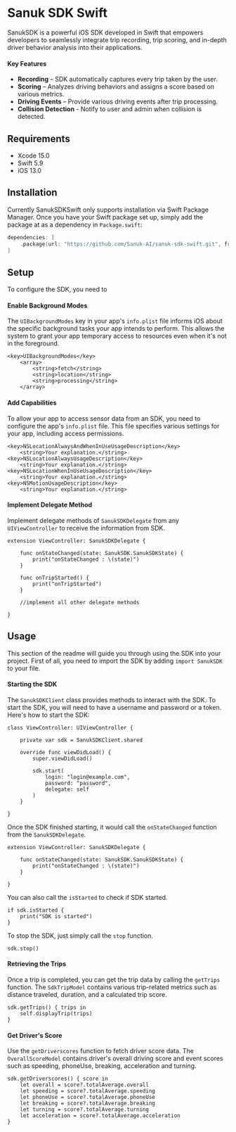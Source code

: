 <!-- [![Swift Version](https://img.shields.io/badge/Swift-5.9-green)](https://www.swift.org) ![iOS Version](https://img.shields.io/badge/iOS-13-blue) -->

# Sanuk SDK Swift

SanukSDK is a powerful iOS SDK developed in Swift that empowers developers to seamlessly integrate trip recording, trip scoring, and in-depth driver behavior analysis into their applications.

#### Key Features

* **Recording** – SDK automatically captures every trip taken by the user.
* **Scoring** – Analyzes driving behaviors and assigns a score based on various metrics.
* **Driving Events** – Provide various driving events after trip processing.
* **Collision Detection** - Notify to user and admin when collision is detected.


## Requirements

* Xcode 15.0
* Swift 5.9
* iOS 13.0


## Installation

Currently SanukSDKSwift only supports installation via Swift Package Manager. Once you have your Swift package set up, simply add the package at as a dependency in `Package.swift`:

```swift
dependencies: [
    .package(url: "https://github.com/Sanuk-AI/sanuk-sdk-swift.git", from: "0.0.1")
]
```


## Setup

To configure the SDK, you need to

#### Enable Background Modes

The `UIBackgroundModes` key in your app's `info.plist` file informs iOS about the specific background tasks your app intends to perform. This allows the system to grant your app temporary access to resources even when it's not in the foreground.

```
<key>UIBackgroundModes</key>
	<array>
		<string>fetch</string>
		<string>location</string>
		<string>processing</string>
	</array>
```

#### Add Capabilities

To allow your app to access sensor data from an SDK, you need to configure the app's `info.plist` file. This file specifies various settings for your app, including access permissions.

```
<key>NSLocationAlwaysAndWhenInUseUsageDescription</key>
    <string>Your explanation.</string>
<key>NSLocationAlwaysUsageDescription</key>
    <string>Your explanation.</string>
<key>NSLocationWhenInUseUsageDescription</key>
    <string>Your explanation.</string>
<key>NSMotionUsageDescription</key>
    <string>Your explanation.</string>
```

#### Implement Delegate Method

Implement delegate methods of `SanukSDKDelegate` from any `UIViewController` to receive the information from SDK. 

```
extension ViewController: SanukSDKDelegate {

    func onStateChanged(state: SanukSDK.SanukSDKState) {
        print("onStateChanged : \(state)")
    }

    func onTripStarted() {
        print("onTripStarted")
    }

    //implement all other delegate methods

}
```

## Usage

This section of the readme will guide you through using the SDK into your project. First of all, you need to import the SDK by adding `import SanukSDK` to your file.

#### Starting the SDK

The `SanukSDKClient` class provides methods to interact with the SDK. To start the SDK, you will need to have a username and password or a token. Here's how to start the SDK:

```
class ViewController: UIViewController {
    
    private var sdk = SanukSDKClient.shared

    override func viewDidLoad() {
        super.viewDidLoad()
        
        sdk.start(
            login: "login@example.com",
            password: "password",
            delegate: self
        )
    }

}
```

Once the SDK finished starting, it would call the `onStateChanged` function from the `SanukSDKDelegate`.

```
extension ViewController: SanukSDKDelegate {
    
    func onStateChanged(state: SanukSDK.SanukSDKState) {
        print("onStateChanged : \(state)")
    }

}
```

You can also call the `isStarted` to check if SDK started.

```
if sdk.isStarted {
    print("SDK is started")
}
```

To stop the SDK, just simply call the `stop` function.

```
sdk.stop()
```

#### Retrieving the Trips

Once a trip is completed, you can get the trip data by calling the `getTrips` function. The `SdkTripModel` contains various trip-related metrics such as distance traveled, duration, and a calculated trip score.

```
sdk.getTrips() { trips in
    self.displayTrip(trips)
}
```

#### Get Driver's Score

Use the `getDriverscores` function to fetch driver score data. The `OverallScoreModel` contains driver's overall driving score and event scores such as speeding, phoneUse, breaking, acceleration and turning. 

```
sdk.getDriverscores() { score in
    let overall = score?.totalAverage.overall
    let speeding = score?.totalAverage.speeding
    let phoneUse = score?.totalAverage.phoneUse
    let breaking = score?.totalAverage.breaking
    let turning = score?.totalAverage.turning
    let acceleration = score?.totalAverage.acceleration
}
```

